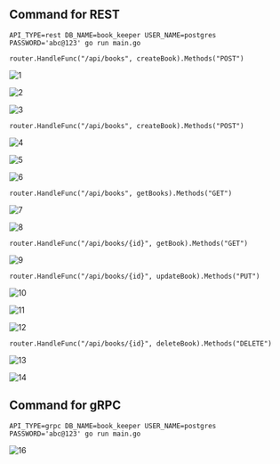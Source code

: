 ## Command for REST

``` API_TYPE=rest DB_NAME=book_keeper USER_NAME=postgres PASSWORD='abc@123' go run main.go ```


``` router.HandleFunc("/api/books", createBook).Methods("POST") ```

![1](https://github.com/komalreddy3/BookAPI_pgsql/assets/82363361/959a3273-d58c-4ff9-a9fe-96e2b6c3b866)

![2](https://github.com/komalreddy3/BookAPI_pgsql/assets/82363361/b70ef5a1-aec9-4f63-9192-29402c653805)

![3](https://github.com/komalreddy3/BookAPI_pgsql/assets/82363361/d6cf5570-89ed-4685-b689-69bc2131a869)


``` router.HandleFunc("/api/books", createBook).Methods("POST") ```

![4](https://github.com/komalreddy3/BookAPI_pgsql/assets/82363361/97164f90-61d8-45ea-ae8b-2ea0cc30d94b)

![5](https://github.com/komalreddy3/BookAPI_pgsql/assets/82363361/99df1888-8b13-408c-a04e-1a21025b5233)

![6](https://github.com/komalreddy3/BookAPI_pgsql/assets/82363361/be8414cd-36c0-4a8f-b155-4675d7d11672)

``` router.HandleFunc("/api/books", getBooks).Methods("GET") ```

![7](https://github.com/komalreddy3/BookAPI_pgsql/assets/82363361/375cfe07-5963-4b6c-8c24-fbe1a1c55537)


![8](https://github.com/komalreddy3/BookAPI_pgsql/assets/82363361/6fc1fcb6-011f-46a6-bf09-552a47d5c75f)

``` router.HandleFunc("/api/books/{id}", getBook).Methods("GET") ```


![9](https://github.com/komalreddy3/BookAPI_pgsql/assets/82363361/e04bba2d-3de6-4c42-97d1-2ceedf213e3d)

``` router.HandleFunc("/api/books/{id}", updateBook).Methods("PUT") ```

![10](https://github.com/komalreddy3/BookAPI_pgsql/assets/82363361/47c9346f-793e-4c34-9f1e-00686c1f2da2)



![11](https://github.com/komalreddy3/BookAPI_pgsql/assets/82363361/6c52789a-c9ad-4622-b654-2eeebff13b18)

![12](https://github.com/komalreddy3/BookAPI_pgsql/assets/82363361/c0e06b81-3a19-4346-b207-f0a9a723d2e2)

``` router.HandleFunc("/api/books/{id}", deleteBook).Methods("DELETE") ```

![13](https://github.com/komalreddy3/BookAPI_pgsql/assets/82363361/e5b8c61f-e8e8-4c05-bddf-63739f880bc4)

![14](https://github.com/komalreddy3/BookAPI_pgsql/assets/82363361/c8d6b3c1-8485-4a9a-a50c-0fe91972859e)

## Command for gRPC


``` API_TYPE=grpc DB_NAME=book_keeper USER_NAME=postgres PASSWORD='abc@123' go run main.go ```




![16](https://github.com/komalreddy3/BookAPI_pgsql/assets/82363361/0f6a2464-f52a-4a22-a7bc-b071f4464cd3)
